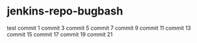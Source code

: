 # jenkins-repo-bugbash
test commit 1
commit 3
commit 5
commit 7
commit 9
commit 11
commit 13
commit 15
commit 17
commit 19
commit 21
